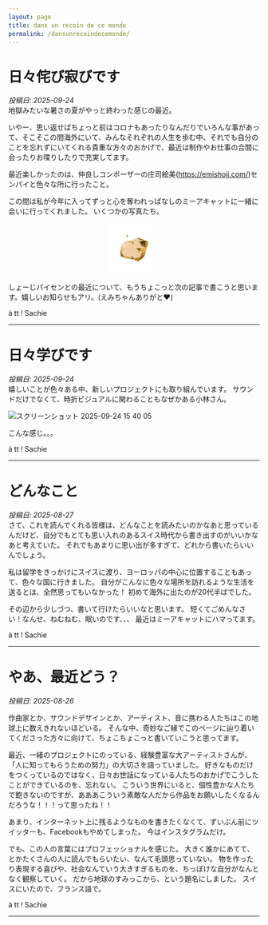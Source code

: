 ```yaml
---
layout: page
title: dans un recoin de ce monde
permalink: /dansunrecoindecemonde/
---
```

# 日々侘び寂びです
*投稿日: 2025-09-24*  
地獄みたいな暑さの夏がやっと終わった感じの最近。

いやー、思い返せばちょっと前はコロナもあったりなんだりでいろんな事があって、そこそこの間海外にいて、みんなそれぞれの人生を歩む中、それでも自分のことを忘れずにいてくれる貴重な方々のおかげで、最近は制作やお仕事の合間に会ったりお喋りしたりで充実してます。

最近楽しかったのは、仲良しコンポーザーの庄司絵美(https://emishoji.com/)センパイと色々な所に行ったこと。

この間は私が今年に入ってずっと心を奪われっぱなしのミーアキャットに一緒に会いに行ってくれました。
いくつかの写真たち。
<p align="center">
  <img src="https://raw.githubusercontent.com/kbys88/kbys88.github.io/main/images/cucurbit.gif" width="20%">

しょーじパイセンとの最近について、もうちょこっと次の記事で書こうと思います。嬉しいお知らせもアリ。(えみちゃんありがと❤️)

à tt !
Sachie

---
# 日々学びです
*投稿日: 2025-09-24*  
嬉しいことが色々ある中、新しいプロジェクトにも取り組んでいます。
サウンドだけでなくて、時折ビジュアルに関わることもなぜかある小林さん。

<img width="656" height="748" alt="スクリーンショット 2025-09-24 15 40 05" src="https://github.com/user-attachments/assets/82080820-bf4e-4d4a-be1d-63646bfe86cd" />

こんな感じ。。。


à tt !
Sachie

---

# どんなこと
*投稿日: 2025-08-27*  
さて、これを読んでくれる皆様は、どんなことを読みたいのかなあと思っているんだけど、自分でもとても思い入れのあるスイス時代から書き出すのがいいかなあと考えていた。
それでもあまりに思い出が多すぎて、どれから書いたらいいんでしょう。

私は留学をきっかけにスイスに渡り、ヨーロッパの中心に位置することもあって、色々な国に行きました。
自分がこんなに色々な場所を訪れるような生活を送るとは、全然思ってもいなかった！
初めて海外に出たのが20代半ばでした。

その辺から少しづつ、書いて行けたらいいなと思います。
短くてごめんなさい！なんせ、ねむねむ、眠いのです、、、
最近はミーアキャットにハマってます。

à tt !
Sachie

---

# やあ、最近どう？
*投稿日: 2025-08-26*  

作曲家とか、サウンドデザインとか、アーティスト、音に携わる人たちはこの地球上に数えきれないほどいる。
そんな中、奇妙なご縁でこのページに辿り着いてくださった方々に向けて、ちょこちょこっと書いていこうと思ってます。

最近、一緒のプロジェクトにのっている、経験豊富な大アーティストさんが、「人に知ってもらうための努力」の大切さを語っていました。
好きなものだけをつくっているのではなく、日々お世話になっている人たちのおかげでこうしたことができているのを、忘れない。
こういう世界にいると、個性豊かな人たちで飽きないのですが、あああこういう素敵な人だから作品をお願いしたくなるんだろうな！！！って思ったね！！

あまり、インターネット上に残るようなものを書きたくなくて、ずいぶん前にツイッターも、Facebookもやめてしまった。
今はインスタグラムだけ。

でも、この人の言葉にはプロフェッショナルを感じた。
大きく誰かにあてて、とかたくさんの人に読んでもらいたい、なんて毛頭思っていない。
物を作ったり表現する喜びや、社会なんていう大きすぎるものを、ちっぽけな自分がなんとなく観察していく。
だから地球のすみっこから、という題名にしました。
スイスにいたので、フランス語で。

à tt !
Sachie

---
